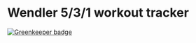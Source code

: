 # Wendler 5/3/1 workout tracker

[![Greenkeeper badge](https://badges.greenkeeper.io/BerkeleyTrue/wndlr.svg)](https://greenkeeper.io/)
